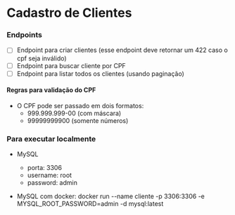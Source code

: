 # Cadastro de Clientes

### Endpoints
- [ ]  Endpoint para criar clientes (esse endpoint deve retornar um 422 caso o cpf seja inválido)
- [ ]  Endpoint para buscar cliente por CPF
- [ ]  Endpoint para listar todos os clientes (usando paginação)

#### Regras para validação do CPF
- O CPF pode ser passado em dois formatos: 
  - 999.999.999-00 (com máscara)
  - 99999999900 (somente números)

### Para executar localmente

- MySQL
  - porta: 3306
  - username: root
  - password: admin
  
- MySQL com docker: docker run --name cliente -p 3306:3306 -e MYSQL_ROOT_PASSWORD=admin -d mysql:latest

